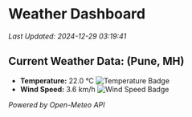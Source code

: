 
# Weather Dashboard

_Last Updated: 2024-12-29 03:19:41_

## Current Weather Data: (Pune, MH)
- **Temperature:** 22.0 °C ![Temperature Badge](https://img.shields.io/badge/Temperature-Medium%20Temp-green)
- **Wind Speed:** 3.6 km/h ![Wind Speed Badge](https://img.shields.io/badge/Wind%20Speed-Low%20Wind-blue)

*Powered by Open-Meteo API*

